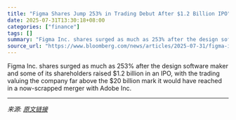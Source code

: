 ```yaml
---
title: "Figma Shares Jump 253% in Trading Debut After $1.2 Billion IPO"
date: 2025-07-31T13:30:18+08:00
categories: ["finance"]
tags: []
summary: "Figma Inc. shares surged as much as 253% after the design software maker and some of its shareholders raised $1.2 billion in an IPO, with the trading valuing the company far above the $20 billion mark"
source_url: "https://www.bloomberg.com/news/articles/2025-07-31/figma-ipo-brings-value-near-20-billion-from-failed-adobe-deal"
---
```


Figma Inc. shares surged as much as 253% after the design software maker and some of its shareholders raised $1.2 billion in an IPO, with the trading valuing the company far above the $20 billion mark it would have reached in a now-scrapped merger with Adobe Inc.

---

*来源: [原文链接](https://www.bloomberg.com/news/articles/2025-07-31/figma-ipo-brings-value-near-20-billion-from-failed-adobe-deal)*

